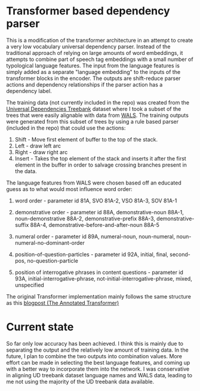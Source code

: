 # Transformer based dependency parser

This is a modification of the transformer architecture in an attempt to create a very low vocabulary universal dependency parser. Instead of the traditional approach of relying on large amounts of word embeddings, it attempts to combine part of speech tag embeddings with a small number of typological language features. The input from the language features is simply added as a separate "language embedding" to the inputs of the transformer blocks in the encoder. The outputs are shift-reduce parser actions and dependency relationships if the parser action has a dependency label.

The training data (not currently included in the repo) was created from the [Universal Dependencies Treebank](https://universaldependencies.org/) dataset where I took a subset of the trees that were easily alignable with data from [WALS](https://wals.info/). The training outputs were generated from this subset of trees by using a rule based parser (included in the repo) that could use the actions: 
1. Shift - Move first element of buffer to the top of the stack.
2. Left - draw left arc
3. Right - draw right arc
4. Insert - Takes the top element of the stack and inserts it after the first element in the buffer in order to salvage crossing branches present in the data.

The language features from WALS were chosen based off an educated guess as to what would most influence word order:
1. word order -
parameter id 81A, 
SVO 81A-2, 
VSO 81A-3, 
SOV 81A-1 

2. demonstrative order - 
parameter id 88A, 
demonstrative-noun 88A-1,
noun-demonstrative 88A-2,
demonstrative-prefix 88A-3,
demonstrative-suffix 88A-4,
demonstrative-before-and-after-noun 88A-5

3. numeral order -
parameter id 89A,
numeral-noun, 
noun-numeral,
noun-numeral-no-dominant-order

4. position-of-question-particles -
parameter id 92A,
initial,
final,
second-pos,
no-question-particle

5. position of interrogative phrases in content questions -
parameter id 93A,
initial-interrogative-phrase,
not-initial-interrogative-phrase,
mixed,
unspecified

The original Transformer implementation mainly follows the same structure as this [blogpost (The Annotated Transformer)](https://nlp.seas.harvard.edu/2018/04/03/attention.html)

# Current state

So far only low accuracy has been achieved. I think this is mainly due to separating the output and the relatively low amount of training data. In the future, I plan to combine the two outputs into combination values. More effort can be made in selecting the best language features, and coming up with a better way to incorporate them into the network. I was conservative in aligning UD treebank dataset language names and WALS data, leading to me not using the majority of the UD treebank data available.